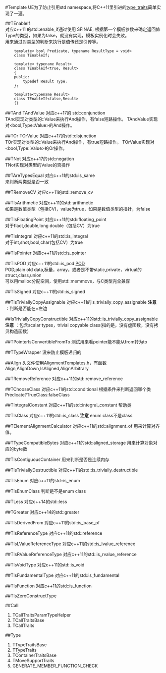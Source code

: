 #Template
UE为了防止引用std namespace,将C++11里引进的[type_traits](http://en.cppreference.com/w/cpp/header/type_traits)简单实现了一遍。

##TEnableIf  
对应c++11 的std::enable_if通过使用 SFINAE,  根据第一个模板参数来确定返回值Type的类型，如果为false，就没有实现，模板实例化时会失败。   
用来通过对类型的判断来执行是值传还是引传等。

		template< bool Predicate, typename ResultType = void>
		class TEnableIf;
		
		template< typename Result>
		class TEnableIf<true, Result>
		{
		public:
			typedef Result Type;
		};
		
		template<typename Result>
		class TEnableIf<false,Result>
		{}

##TAnd TAndValue
对应c++17的 std::conjunction  
TAnd实现对类型的::Value来执行And操作，有false短路操作。
TAndValue实现对<bool,Type::Value>的And操作。

##TOr TOrValue
对应c++17的std::disjunction  
TOr实现对类型的::Value来执行And操作，有true短路操作。
TOrValue实现对<bool,Type::Value>的Or操作。

##TNot
对应c++17的std::negation  
TNot实现对类型的Value的否操作

##TAreTypesEqual
对应c++11的std::is_same  
来判断两类型是否一致

##TRemoveCV
对应c++11的std::remove_cv  

##TIsArithmetic
对应c++11的std::arithmetic  
如果是数值类型（包括CV)，value为true，如果是数值类型的指针，为false
 
##TIsFloatingPoint
对应c++11的std::floating_point  
对于flaot,double,long double（包括CV）为true

##TIsIntegral
对应c++11的std::is_integral  
对于int,shot,bool,char(包括CV）为true

##TIsPointer
对应c++11的std::is_pointer

##TIsPOD
对应c++11的std::is_pod
[POD](http://en.cppreference.com/w/cpp/concept/PODType)  
POD,plain old data,标量，array，或者是不带static,private，virtual的struct,class,union  
可以用malloc分配空间，使用std::memmove，与C类型完全兼容

##TIsSigned 
对应c++11的std::is_signed

##TIsTriviallyCopyAssignable
对应c++11的is_trivially_copy_assignable
**注意** ：判断是否能在=左边

##IsTriviallyCopyConstructible
对应c++11的std::is_trivially_copy_assignable
**注意** ：包含scalar types，trivial copyable class(指的是，没有虚函数，没有拷贝构造函数）

##TPointerIsConvertibleFromTo
测试用来看pointer能不能从from转为to

##TTypeWrapper
没来防止模版递归的

##Align
头文件使用AlignmentTemplates.h，有函数Align,AlignDown,IsAligned,AlignArbitrary

##TRemoveReference
对应c++11的std::remove_reference

##TChooseClass
对应c++11的std::conditional
根据条件来判断返回哪个类 Predicate?TrueClass:falseClass

##TIntegralConstant
对应c++11的std::integral_constant
帮助类

##TIsClass
对应c++11的std::is_class
**注意** enum class不是class
	
##TElementAlignmentCalculator
对应c++11的std::alignment_of
用来计算对齐值。

##TTypeCompatibleBytes
对应c++11的std::aligned_storage
用来计算对象对应的byte数

##TIsContiguousContainer
用来判断是否是连续内存

##TIsTriviallyDestructible
对应c++11的std::is_trivially_destructible

##TIsEnum
对应c++11的std::is_enum

##TIsEnumClass
判断是不是enum class

##TLess
对应c++14的std::less

##TGreater
对应c++14的std::greater

##TIsDerivedFrom
对应c++11的std::is_base_of

##TIsReferenceType
对应c++11的std::reference

##TIsLValueReferenceType
对应c++11的std::is_lvalue_reference

##TIsRValueReferenceType
对应c++11的std::is_rvalue_reference

##TIsVoidType
对应c++11的std::is_void

##TIsFundamentalType
对应c++11的std::is_fundamental

##TIsFunction
对应c++11的std::is_function

##TIsZeroConstructType

##Call
1.	TCallTraitsParamTypeHelper
2.	TCallTraitsBase
3.	TCallTraits

##Type
1.	TTypeTraitsBase
2.	TTypeTraits
3.	TContainerTraitsBase
4.	TMoveSupportTraits
5.	GENERATE_MEMBER_FUNCTION_CHECK
